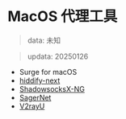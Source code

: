 # MacOS 代理工具
> data: 未知

> updata: 20250126
- Surge for macOS  
- [hiddify-next](https://github.com/hiddify/hiddify-next)  
- [ShadowsocksX-NG](https://github.com/shadowsocks/ShadowsocksX-NG)  
- [SagerNet](https://github.com/SagerNet/SagerNet)  
- [V2rayU](https://github.com/yanue/V2rayU)